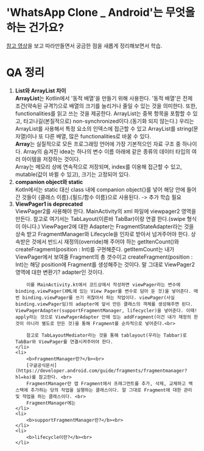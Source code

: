 # 'WhatsApp Clone _ Android'는 무엇을 하는 건가요?
[참고 영상](https://www.youtube.com/watch?v=3V3W3HjYzog&list=PL6Rs84MkNq7lC7NitsR5fsi8rZLZaMppa&index=1)을 보고 따라만들면서 궁금한 점을 새롭게 정리해보면서 학습.

# QA 정리
<ol>
    <li>
        <b>List와 ArrayList 차이</b><br>
        <b>ArrayList</b>는 Kotlin에서 '동적 배열'을 만들기 위해 사용한다. '동적 배열'은 전제 조건(약속된 규격?)으로 배열의 크기를 늘리거나 줄일 수 있는 것을 의미한다. 또한, functionalities를 읽고 쓰는 것을 제공한다. ArrayList는 중복 항목을 포함할 수 있고, 타고나길(본질적으로) non-synchronized이다.(동기화 되지 않는다.) 우리는 ArrayList를 사용해서 특정 요소의 인덱스에 접근할 수 있고 ArrayList를 string(문자열)이나 또 다른 배열, 많은 functionalities로 바꿀 수 있다.<br>
        <b>Array</b>는 실질적으로 모든 프로그래밍 언어에 가장 기본적으인 자료 구조 중 하나이다. Array의 숨겨진 idea는 하나의 변수 이름 아래에 같은 종류의 데이터 타입의 여러 아이템을 저장하는 것이다.<br>
        Array는 메모리 상에 연속적으로 저장되며, index를 이용해 접근할 수 있고, mutable(값이 바뀔 수 있고), 크기는 고정되어 있다.
    </li>
    <li>
        <b>companion object와 static</b><br>
        Kotln에서는 static 대신 class 내에 companion object{}를 넣어 해당 안에 들어간 것들이 {클래스 이름}.{필드/함수 이름}으로 사용된다.
        -> 추가 학습 필요
    </li>
    <li>
        <b>ViewPager1 is deprecated</b><br>
        ViewPager2를 사용해야 한다. MainActivity의 xml 파일에 viewpager2 영역을 만든다. 참고로 여기서는 TabLayout(이른바 TabBar)이랑 연결 한다.(swipe 형식이 아니다.) ViewPager2에 대한 Adapter는 FragmentStateAdapter라는 것을 상속 받고 FragmentManager와 Lifecycle을 인자로 받아서 넘겨주어야 한다. 상속받은 것에서 반드시 재정의(override)해 주어야 하는 getItenCount()와 createFragment(position : Int)를 구현해준다. getItemCount는 내가 ViewPager에서 보여줄 Fragment의 총 갯수이고 createFragment(position : Int)는 해당 position에 Fragment를 생성해주는 것이다. 말 그대로 ViewPager2 영역에 대한 변환기? adapter인 것이다. <br>

        이를 MainActivity.kt에서 코드상에서 작성하면 viewPager라는 변수에 binding.viewPager(XML에 있는 View Pager를 변수로 담아 둔 것)을 넣어준다. 매번 binding.viewPager를 쓰기 귀찮아서 하는 작업이다. viewPager(사실 binding.viewPager임)의 adapter에 앞서 만든 클래스의 객체를 생성해주면 된다. ViewPagerAdapter(supportFragmentManager, lifecycler)을 넣어준다. 이때! apply라는 것으로 ViewPagerAdapter 안에 있는 addFragment(이건 내가 재정의 한 것이 아니라 별도로 만든 것)을 통해 Fragment를 순차적으로 넣어준다.<br>

        참고로 TabLayoutMediator라는 것을 통해 tablayout(우리는 Tabbar)로 TabBar와 ViewPager를 연결시켜주어야 한다.
    </li>
    <li>
        <b>FragmentManager란?</b><br>
        [구글공식문서](https://developer.android.com/guide/fragments/fragmentmanager?hl=ko)를 참고한다. <br>
        FragmentManager란 앱 Fragment에서 프래그먼트를 추가, 삭제, 교체하고 백 스택에 추가하는 당의 작업을 실행하는 클래스이다. 말 그대로 Fragment에 대한 관리 및 작업을 하는 클래스이다. <br>
        FragmentManager에는 
    </li>
    <li>
        <b>supportFragmentManager란?</b><br>
    </li>
    <li>
        <b>lifecycle이란?</b><br>
    </li>
</ol>